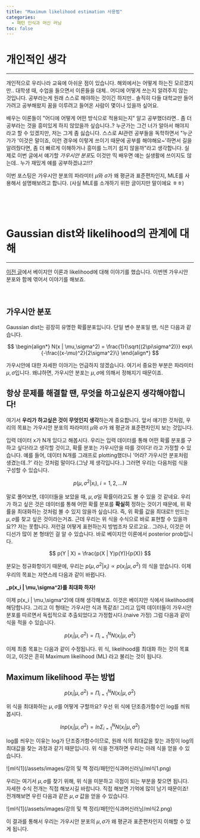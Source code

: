 ```yaml
---
title: "Maximum likelihood estimation 사용법"
categories:
  - 패턴 인식과 머신 러닝
toc: false
---
```


# 개인적인 생각
---

개인적으로 우리나라 교육에 아쉬운 점이 있습니다. 해외에서는 어떻게 하는진 모르겠지만.. 
대학생 때, 수업을 들으면서 이론들을 대체.. 어디에 어떻게 쓰는지 알려주지 않는 것입니다. 공부라는게 원래 스스로 해야하는 것이긴 하지만.. 솔직히 다들 대학교만 들어가려고 공부해왔지 
꿈을 이루려고 들어온 사람이 몇이나 있을까 싶어요. 

배우는 이론들이 "어디에 어떻게 어떤 방식으로 적용되는지" 알고 공부했더라면.. 좀 더 공부라는 것을 흥미있게 하지 않았을까 싶습니다..? 
누군가는 그건 너가 알아서 해야지라고 할 수 있겠지만, 저는 그게 좀 싫습니다. 
스스로 AI관련 공부들을 독학하면서 "누군가가 '이것은 말이죠, 이런 경우에 이렇게 쓰이기 때문에 공부를 해야해요~'하면서 길을 알려줬다면, 좀 더 빠르게 이해하거나 흥미를 느끼기 쉽지 않을까"라고 생각합니다. 
실제로 이번 글에서 얘기할 *가우시안 분포*도 이것만 띡 배우면 얘는 실생활에 쓰이지도 않는데.. 누가 재밌게 얘를 공부하겠냐고!!? 

이번 포스팅은 가우시안 분포의 파라미터 $\mu$와 $\sigma$가 왜 평균과 표준편차인지, MLE를 사용해서 설명해보려고 합니다. (사실 MLE를 소개하기 위한 글이지만 말이에요 ㅎㅎ)

<br/><br/><br/>

# Gaussian dist와 likelihood의 관계에 대해
---

[이전 글]()에서 베이지안 이론과 likelihood에 대해 이야기를 했습니다. 이번엔 가우시안 분포와 함께 엮어서 이야기를 해보죠.

<br/>

## 가우시안 분포

Gaussian dist는 굉장히 유명한 확률분포입니다. 단일 변수 분포일 땐, 식은 다음과 같습니다.

$$
\begin{align*}
N(x | \mu,\sigma^2) = \frac{1}{\sqrt{(2\pi\sigma^2)}} exp\{-\frac{(x-\mu)^2}{2\sigma^2}\}
\end{align*}
$$

가우시안에 대한 자세한 이야기는 언급하지 않겠습니다. 
여기서 중요한 부분은 파라미터 $\mu,\sigma$입니다. 왜냐하면, 가우시안 분포는 $\mu,\sigma$에 의해서 정해지기 때문이죠.

## 항상 문제를 해결할 땐, 무엇을 하고싶은지 생각해야합니다!

여기서 **우리가 하고싶은 것이 무엇인지 생각**하는게 중요합니다.
앞서 얘기한 것처럼, 우리의 목표는 가우시안 분포의 파라미터 $\mu$와 $\sigma$가 왜 평균과 표준편차인지 보는 것입니다. 

입력 데이터 x가 N개 있다고 해봅시다. 우리는 입력 데이터를 통해 어떤 확률 분포를 구하고 싶다!라고 생각할 것이고, 확률 분포는 가우시안을 따를 것이다! 라고 가정할 수 있습니다. 
예를 들어, 데이터 N개를 그래프로 plotting했더니 '어라? 가우시안 분포처럼 생겼는데..?' 라는 것처럼 말이다.(그냥 제 생각입니다..)
그러면 우리는 다음처럼 식을 구성할 수 있습니다.

$$
p(\mu,\sigma^2 | x_i),\;i=1,2,...N
$$

말로 풀어보면, 데이터들을 보았을 때, $\mu,\sigma$일 확률이라고도 볼 수 있을 것 같네요.
우리가 하고 싶은 것은 데이터를 통해 어떤 확률 분포를 **확실히** 정하는 것이기 때문에, 위 확률을 최대화하는 것처럼 볼 수 있지 않을까 싶습니다.
즉, 위 확률 값을 최대로!! 만드는 $\mu,\sigma$를 찾고 싶은 것이라는거죠. 
근데 우리는 위 식을 수식으로 바로 표현할 수 있을까요?? 저는 못합니다. 저런걸 어떻게 표현하는지 방법조차 모르고요.. 
그러나, 이것은 어디선가 많이 본 형태인 걸 알 수 있습니다. 바로 베이지안 이론에서 posterior prob입니다.

$$
p(Y | X) = \frac{p(X | Y)p(Y)}{p(X)}
$$

분모는 정규화항이기 때문에, 우리는 $p(\mu,\sigma^2 | x_i) \propto p(x_i | \mu,\sigma^2)$ 의 식을 얻습니다. 
이제 우리의 목표는 자연스레 다음과 같이 바뀝니다.

**_p(x_i | \mu,\sigma^2)를 최대화 하자!**

이제 p(x_i | \mu,\sigma^2)에 대해 생각해보죠. 이것은 베이지안 식에서 likelihood에 해당합니다.
그리고 이 형태는 가우시안 식과 똑같죠! 그리고 입력 데이터들이 가우시안 분포를 따르면서 독립적으로 추출되었다고 가정합시다.(naive 가정)
그럼 다음과 같이 식을 적을 수 있습니다.

$$
p(x_i | \mu,\sigma^2) = \Pi^N_{i=1}N(x_i | \mu,\sigma^2)
$$

이제 최종 목표는 다음과 같이 수정됩니다. 위 식, likelihood를 최대화 하는 것이 목표이고, 이것은 흔히 Maximum likelihood (ML) 라고 불리는 것이 됩니다.

## Maximum likelihood 푸는 방법

$$
p(x_i | \mu,\sigma^2) = \Pi^N_{i=1}N(x_i | \mu,\sigma^2)
$$

위 식을 최대화하는 $\mu,\sigma$를 어떻게 구할까요?  우선 위 식에 단조증가함수인 log를 씌워봅시다.

$$
ln p(x_i | \mu,\sigma^2) = ln \Sigma^N_{i=1}N(x_i | \mu,\sigma^2)
$$

log를 씌우는 이유는 log가 단조증가함수이므로, 원래 식의 최대값을 찾는 과정이 log의 최대값을 찾는 과정과 같기 때문입니다. 
위 식을 전개하면 우리는 아래 식을 얻을 수 있습니다.

![ml식1](/assets/images/강의 및 책 정리/패턴인식과머신러닝/ml식1.png)

우리는 여기서 $\mu,\sigma$를 찾기 위해, 위 식을 미분하고 극점이 되는 부분을 찾으면 됩니다. 자세한 수식 전개는 직접 해보시길 바랍니다. 직접 해보면 기억에 많이 남기 때문이죠!
전개해보면 우린 다음과 같은 $\mu,\sigma$ 값을 얻을 수 있습니다.

![ml식1](/assets/images/강의 및 책 정리/패턴인식과머신러닝/ml식2.png)

이 결과를 통해서 우리는 가우시안 분포의 $\mu,\sigma$가 왜 평균과 표준편차인지 이해할 수 있게 됩니다. 
